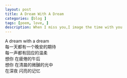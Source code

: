 ```yaml
---
layout: post
title: A Dream With A Dream 
categories: [blog ]
tags: [poem, love, ]
description: When I miss you,I image the time with you
---
```




A dream with a dream  
每一天都有一个晚安的期待  
每一声都有回应的温柔  
想你 在疲倦的午后   
想你 在清晨的微醺的光中  
在深夜 闪亮的记忆  

